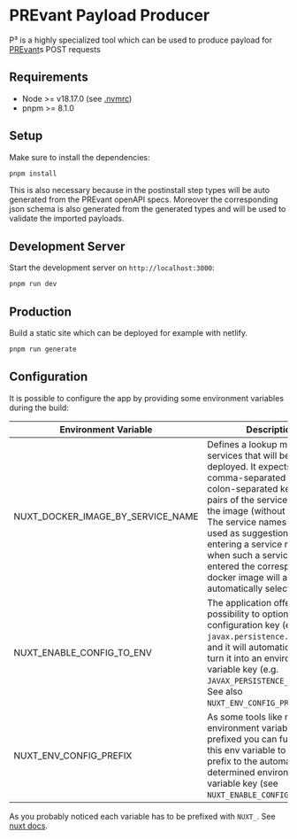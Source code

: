 # PREvant Payload Producer

P³ is a highly specialized tool which can be used to produce payload for
[PREvant](https://github.com/aixigo/PREvant)s POST requests

## Requirements

* Node >= v18.17.0 (see [.nvmrc](./.nvmrc))
* pnpm >= 8.1.0

## Setup

Make sure to install the dependencies:

```bash
pnpm install
```

This is also necessary because in the postinstall step types will be auto generated from the PREvant openAPI
specs. Moreover the corresponding json schema is also generated from the generated types and will be used to
validate the imported payloads.

## Development Server

Start the development server on `http://localhost:3000`:

```bash
pnpm run dev
```

## Production

Build a static site which can be deployed for example with netlify.

```bash
pnpm run generate
```

## Configuration

It is possible to configure the app by providing some environment variables during the build:

| Environment Variable              | Description                                                                                                                                                                                                                                                                                                                                                                 | Default Value                                                            |
|-----------------------------------|-----------------------------------------------------------------------------------------------------------------------------------------------------------------------------------------------------------------------------------------------------------------------------------------------------------------------------------------------------------------------------|--------------------------------------------------------------------------|
| NUXT_DOCKER_IMAGE_BY_SERVICE_NAME | Defines a lookup map for services that will be often deployed. It expects a comma-separated list of colon-separated key value pairs of the service name and the image (without the tag).  The service names will be used as suggestions when entering a service name and when such a service is entered the corresponding docker image will also be automatically selected. | `kafka:docker.io/confluentinc/cp-kafka,prevant:docker.io/aixigo/prevant` |
| NUXT_ENABLE_CONFIG_TO_ENV         | The application offers the possibility to optionally enter a configuration key (e.g. `javax.persistence.jdbc.user`) and it will automatically try to turn it into an environment variable key (e.g. `JAVAX_PERSISTENCE_JDBC_USER`).  See also `NUXT_ENV_CONFIG_PREFIX`.                                                                                                      | `false`                                                                  |
| NUXT_ENV_CONFIG_PREFIX            | As some tools like nuxt expect environment variables to be prefixed you can further use this env variable to add a prefix to the automagically determined  environment variable key (see `NUXT_ENABLE_CONFIG_TO_ENV`).                                                                                                                                                      | `NUXT_`                                                                  |


As you probably noticed each variable has to be prefixed with `NUXT_`. See [nuxt docs](https://nuxt.com/docs/api/composables/use-runtime-config).
